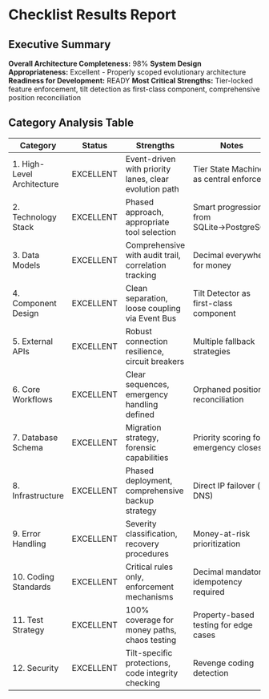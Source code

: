 # Checklist Results Report

## Executive Summary

**Overall Architecture Completeness:** 98%
**System Design Appropriateness:** Excellent - Properly scoped evolutionary architecture
**Readiness for Development:** READY
**Most Critical Strengths:** Tier-locked feature enforcement, tilt detection as first-class component, comprehensive position reconciliation

## Category Analysis Table

| Category | Status | Strengths | Notes |
|----------|--------|-----------|-------|
| 1. High-Level Architecture | EXCELLENT | Event-driven with priority lanes, clear evolution path | Tier State Machine as central enforcer |
| 2. Technology Stack | EXCELLENT | Phased approach, appropriate tool selection | Smart progression from SQLite→PostgreSQL |
| 3. Data Models | EXCELLENT | Comprehensive with audit trail, correlation tracking | Decimal everywhere for money |
| 4. Component Design | EXCELLENT | Clean separation, loose coupling via Event Bus | Tilt Detector as first-class component |
| 5. External APIs | EXCELLENT | Robust connection resilience, circuit breakers | Multiple fallback strategies |
| 6. Core Workflows | EXCELLENT | Clear sequences, emergency handling defined | Orphaned position reconciliation |
| 7. Database Schema | EXCELLENT | Migration strategy, forensic capabilities | Priority scoring for emergency closes |
| 8. Infrastructure | EXCELLENT | Phased deployment, comprehensive backup strategy | Direct IP failover (no DNS) |
| 9. Error Handling | EXCELLENT | Severity classification, recovery procedures | Money-at-risk prioritization |
| 10. Coding Standards | EXCELLENT | Critical rules only, enforcement mechanisms | Decimal mandatory, idempotency required |
| 11. Test Strategy | EXCELLENT | 100% coverage for money paths, chaos testing | Property-based testing for edge cases |
| 12. Security | EXCELLENT | Tilt-specific protections, code integrity checking | Revenge coding detection |

